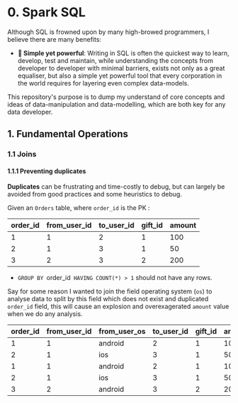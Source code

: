 # 0. Spark SQL
Although SQL is frowned upon by many high-browed programmers, I believe there are many benefits:

- **💪 Simple yet powerful**: Writing in SQL is often the quickest way to learn, develop, test and maintain, while understanding the concepts from developer to developer with minimal barriers, exists not only as a great equaliser, but also a simple yet powerful tool that every corporation in the world requires for layering even complex data-models.

This repository's purpose is to dump my understand of  core concepts and ideas of data-manipulation and data-modelling, which are both key for any data developer.

## 1. Fundamental Operations

### 1.1 Joins

#### 1.1.1 Preventing duplicates

**Duplicates** can be frustrating and time-costly to debug, but can largely be avoided from good practices and some heuristics to debug.

Given an `Orders` table, where `order_id` is the PK :

| order_id | from_user_id | to_user_id | gift_id | amount |
|----------|--------------|------------|---------|--------|
| 1        | 1            | 2          | 1       | 100    |
| 2        | 1            | 3          | 1       | 50     |
| 3        | 2            | 3          | 2       | 200    ||

- `GROUP BY `order_id` HAVING COUNT(*) > 1` should not have any rows.

Say for some reason I wanted to join the field operating system (`os`) to analyse data to split by this field which does not exist and duplicated `order_id` field, this will cause an explosion and overexagerated `amount` value when we do any analysis.  

| order_id | from_user_id | from_user_os | to_user_id | gift_id | amount |
|----------|--------------|--------------|------------|---------|--------|
| 1        | 1            | android      | 2          | 1       | 100    |
| 2        | 1            | ios          | 3          | 1       | 50     |
| 1        | 1            | android      | 2          | 1       | 100    |
| 2        | 1            | ios          | 3          | 1       | 50     |
| 3        | 2            | android      | 3          | 2       | 200    |



